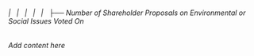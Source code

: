 ###### |   |   |   |   |   ├── Number of Shareholder Proposals on Environmental or Social Issues Voted On

*Add content here*